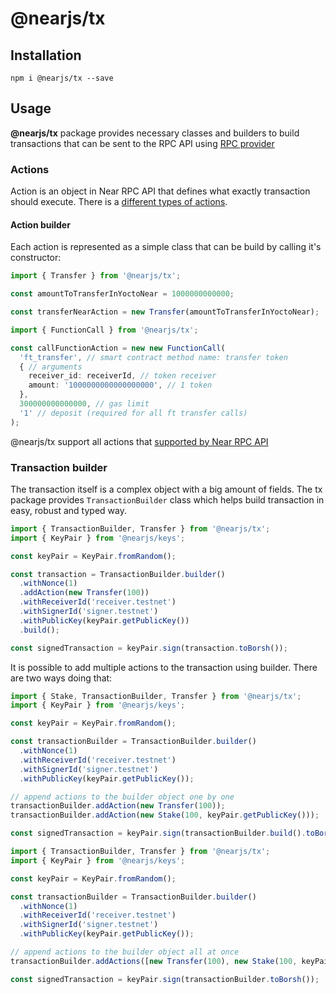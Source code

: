 # @nearjs/tx

## Installation

```shell
npm i @nearjs/tx --save
```

## Usage

**@nearjs/tx** package provides necessary classes and builders to build transactions that can be sent to the RPC API using [RPC provider](./provider-core.md)

### Actions

Action is an object in Near RPC API that defines what exactly transaction should execute. There is a [different types of actions](https://nomicon.io/RuntimeSpec/Actions).

#### Action builder 

Each action is represented as a simple class that can be build by calling it's constructor:

```typescript
import { Transfer } from '@nearjs/tx';

const amountToTransferInYoctoNear = 1000000000000;

const transferNearAction = new Transfer(amountToTransferInYoctoNear);
```

```typescript
import { FunctionCall } from '@nearjs/tx';

const callFunctionAction = new new FunctionCall(
  'ft_transfer', // smart contract method name: transfer token
  { // arguments
    receiver_id: receiverId, // token receiver
    amount: '1000000000000000000', // 1 token
  },
  300000000000000, // gas limit
  '1' // deposit (required for all ft transfer calls)
);
```

@nearjs/tx support all actions that [supported by Near RPC API](https://nomicon.io/RuntimeSpec/Actions)

### Transaction builder

The transaction itself is a complex object with a big amount of fields.
The tx package provides `TransactionBuilder` class which helps build transaction in easy, robust and typed way.

```typescript
import { TransactionBuilder, Transfer } from '@nearjs/tx';
import { KeyPair } from '@nearjs/keys';

const keyPair = KeyPair.fromRandom();

const transaction = TransactionBuilder.builder()
  .withNonce(1)
  .addAction(new Transfer(100))
  .withReceiverId('receiver.testnet')
  .withSignerId('signer.testnet')
  .withPublicKey(keyPair.getPublicKey())
  .build();

const signedTransaction = keyPair.sign(transaction.toBorsh());
```

It is possible to add multiple actions to the transaction using builder. There are two ways doing that:

```typescript
import { Stake, TransactionBuilder, Transfer } from '@nearjs/tx';
import { KeyPair } from '@nearjs/keys';

const keyPair = KeyPair.fromRandom();

const transactionBuilder = TransactionBuilder.builder()
  .withNonce(1)
  .withReceiverId('receiver.testnet')
  .withSignerId('signer.testnet')
  .withPublicKey(keyPair.getPublicKey());

// append actions to the builder object one by one
transactionBuilder.addAction(new Transfer(100));
transactionBuilder.addAction(new Stake(100, keyPair.getPublicKey()));

const signedTransaction = keyPair.sign(transactionBuilder.build().toBorsh());
```

```typescript
import { TransactionBuilder, Transfer } from '@nearjs/tx';
import { KeyPair } from '@nearjs/keys';

const keyPair = KeyPair.fromRandom();

const transactionBuilder = TransactionBuilder.builder()
  .withNonce(1)
  .withReceiverId('receiver.testnet')
  .withSignerId('signer.testnet')
  .withPublicKey(keyPair.getPublicKey());

// append actions to the builder object all at once
transactionBuilder.addActions([new Transfer(100), new Stake(100, keyPair.getPublicKey())])

const signedTransaction = keyPair.sign(transactionBuilder.toBorsh());
```

